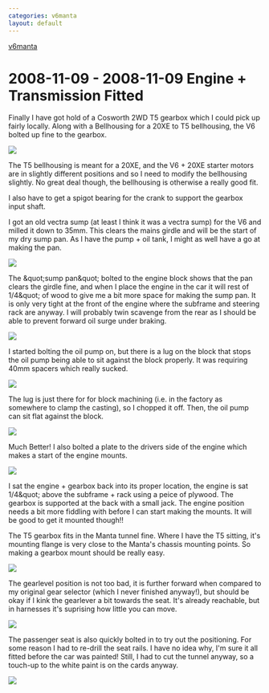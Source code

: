 ```yaml
---
categories: v6manta
layout: default
---
```


[v6manta](/v6manta)

# 2008-11-09 - 2008-11-09 Engine + Transmission Fitted
Finally I have got hold of a Cosworth 2WD T5 gearbox which I could pick up fairly locally. Along with a Bellhousing for a 20XE to T5 bellhousing, the V6 bolted up fine to the gearbox.

![](/img/v6manta/manta0154.jpg)

The T5 bellhousing is meant for a 20XE, and the V6 + 20XE starter motors are in slightly different positions and so I need to modify the bellhousing slightly. No great deal though, the bellhousing is otherwise a really good fit.

I also have to get a spigot bearing for the crank to support the gearbox input shaft.

I got an old vectra sump (at least I think it was a vectra sump) for the V6 and milled it down to 35mm. This clears the mains girdle and will be the start of my dry sump pan. As I have the pump + oil tank, I might as well have a go at making the pan.

![](/img/v6manta/manta0155.jpg)

The &amp;quot;sump pan&amp;quot; bolted to the engine block shows that the pan clears the girdle fine, and when I place the engine in the car it will rest of 1/4&amp;quot; of wood to give me a bit more space for making the sump pan. It is only very tight at the front of the engine where the subframe and steering rack are anyway. I will probably twin scavenge from the rear as I should be able to prevent forward oil surge under braking.

![](/img/v6manta/manta0156.jpg)

I started bolting the oil pump on, but there is a lug on the block that stops the oil pump being able to sit against the block properly. It was requiring 40mm spacers which really sucked.

![](/img/v6manta/manta0157.jpg)

The lug is just there for for block machining (i.e. in the factory as somewhere to clamp the casting), so I chopped it off. Then, the oil pump can sit flat against the block.

![](/img/v6manta/manta0158.jpg)

Much Better! I also bolted a plate to the drivers side of the engine which makes a start of the engine mounts.

![](/img/v6manta/manta0159.jpg)

I sat the engine + gearbox back into its proper location, the engine is sat 1/4&amp;quot; above the subframe + rack using a peice of plywood. The gearbox is supported at the back with a small jack. The engine position needs a bit more fiddling with before I can start making the mounts. It will be good to get it mounted though!!

The T5 gearbox fits in the Manta tunnel fine. Where I have the T5 sitting, it's mounting flange is very close to the Manta's chassis mounting points. So making a gearbox mount should be really easy.

![](/img/v6manta/manta0160.jpg)

The gearlevel position is not too bad, it is further forward when compared to my original gear selector (which I never finished anyway!), but should be okay if I kink the gearlever a bit towards the seat. It's already reachable, but in harnesses it's suprising how little you can move.

![](/img/v6manta/manta0161.jpg)

The passenger seat is also quickly bolted in to try out the positioning. For some reason I had to re-drill the seat rails. I have no idea why, I'm sure it all fitted before the car was painted! Still, I had to cut the tunnel anyway, so a touch-up to the white paint is on the cards anyway.

![](/img/v6manta/manta0162.jpg)
